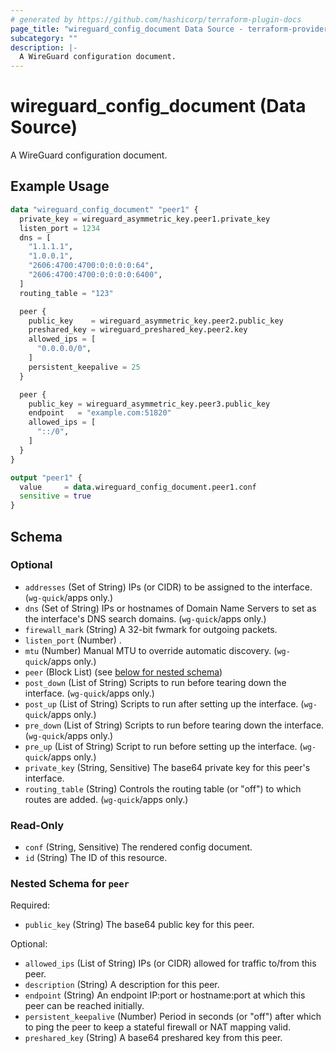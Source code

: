 ```yaml
---
# generated by https://github.com/hashicorp/terraform-plugin-docs
page_title: "wireguard_config_document Data Source - terraform-provider-wireguard"
subcategory: ""
description: |-
  A WireGuard configuration document.
---
```


# wireguard_config_document (Data Source)

A WireGuard configuration document.

## Example Usage

```terraform
data "wireguard_config_document" "peer1" {
  private_key = wireguard_asymmetric_key.peer1.private_key
  listen_port = 1234
  dns = [
    "1.1.1.1",
    "1.0.0.1",
    "2606:4700:4700:0:0:0:0:64",
    "2606:4700:4700:0:0:0:0:6400",
  ]
  routing_table = "123"

  peer {
    public_key    = wireguard_asymmetric_key.peer2.public_key
    preshared_key = wireguard_preshared_key.peer2.key
    allowed_ips = [
      "0.0.0.0/0",
    ]
    persistent_keepalive = 25
  }

  peer {
    public_key = wireguard_asymmetric_key.peer3.public_key
    endpoint   = "example.com:51820"
    allowed_ips = [
      "::/0",
    ]
  }
}

output "peer1" {
  value     = data.wireguard_config_document.peer1.conf
  sensitive = true
}
```

<!-- schema generated by tfplugindocs -->
## Schema

### Optional

- `addresses` (Set of String) IPs (or CIDR) to be assigned to the interface. (`wg-quick`/apps only.)
- `dns` (Set of String) IPs or hostnames of Domain Name Servers to set as the interface's DNS search domains. (`wg-quick`/apps only.)
- `firewall_mark` (String) A 32-bit fwmark for outgoing packets.
- `listen_port` (Number) .
- `mtu` (Number) Manual MTU to override automatic discovery. (`wg-quick`/apps only.)
- `peer` (Block List) (see [below for nested schema](#nestedblock--peer))
- `post_down` (List of String) Scripts to run before tearing down the interface. (`wg-quick`/apps only.)
- `post_up` (List of String) Scripts to run after setting up the interface. (`wg-quick`/apps only.)
- `pre_down` (List of String) Scripts to run before tearing down the interface. (`wg-quick`/apps only.)
- `pre_up` (List of String) Script to run before setting up the interface. (`wg-quick`/apps only.)
- `private_key` (String, Sensitive) The base64 private key for this peer's interface.
- `routing_table` (String) Controls the routing table (or "off") to which routes are added. (`wg-quick`/apps only.)

### Read-Only

- `conf` (String, Sensitive) The rendered config document.
- `id` (String) The ID of this resource.

<a id="nestedblock--peer"></a>
### Nested Schema for `peer`

Required:

- `public_key` (String) The base64 public key for this peer.

Optional:

- `allowed_ips` (List of String) IPs (or CIDR) allowed for traffic to/from this peer.
- `description` (String) A description for this peer.
- `endpoint` (String) An endpoint IP:port or hostname:port at which this peer can be reached initially.
- `persistent_keepalive` (Number) Period in seconds (or "off") after which to ping the peer to keep a stateful firewall or NAT mapping valid.
- `preshared_key` (String) A base64 preshared key from this peer.
